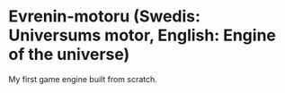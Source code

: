# Evrenin-motoru (Swedis: Universums motor, English: Engine of the universe)
My first game engine built from scratch.
